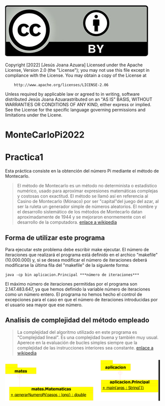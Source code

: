 ![Copyright.png](Copyright.png)

Copyright [2022] [Jesús Joana Azuara]
Licensed under the Apache License, Version 2.0 (the "License");
you may not use this file except in compliance with the License.
You may obtain a copy of the License at

        http://www.apache.org/licenses/LICENSE-2.06

Unless required by applicable law or agreed to in writing, software distributed Jesús Joana Azuarastributed on an "AS IS" BASIS, WITHOUT WARRANTIES OR CONDITIONS OF ANY KIND, either express or implied. See the License for the specific language governing permissions and limitations under the Licene.

# MonteCarloPi2022

# Practica1
Esta práctica consiste en la obtención del número Pi mediante el método de Montecarlo.
> El método de Montecarlo es un método no determinista o estadístico numérico, usado para aproximar expresiones matemáticas complejas y costosas con exactitud. El método se llamó así en referencia al Casino de Montecarlo (Mónaco) por ser "capital"del juego del azar, al ser la ruleta un generador simple de números aleatorios. El nombre y el desarrollo sistemático de los métodos de Montecarlo datan aproximadamente de 1944 y se mejoraron enormemente con el desarrollo de la computadora.
[enlace a wikipedia](https://es.wikipedia.org/wiki/Método_de_Montecarlo)

## Forma de utilizar este programa 
Para ejecutar este problema debe escribir make ejecutar. El número de iteraciones que realizará el programa está definido en el archico "makefile" (10.000.000) y, si se desea modificar el número de iteraciones deberá modificarse la última fila del "makefile" de la siguiente forma:

	java -cp bin aplicacion.Principal ***número de iteraciones***

El máximo número de iteraciones permitidas por el programa son 2.147.483.647, ya que hemos definido la variable número de iteraciones como un número entero.
El programa no hemos hecho el control de excepciones para el caso en que el número de iteraciones introducidas por el usuario sea mayor que ese número.


## Analisis de complejidad del método empleado
> La complejidad del algoritmo utilizado en este programa es "Complejidad lineal". Es una complejidad buena y también muy usual. Aperece en la evaluación de bucles simples siempre que la complejidad de las instrucciones interiores sea constante.
[enlace a wikipedia](https://monografias.com/trabajos27/complejidad-algoritmica/complejidad_algoritmica.shtml#complej)


![Copyright.png](DiagramaUmbrello.png)

